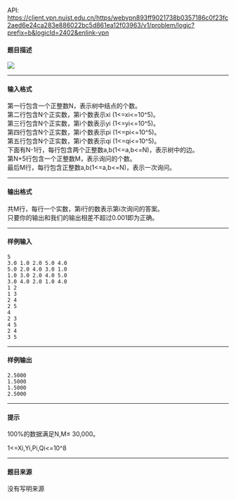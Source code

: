 API: https://client.vpn.nuist.edu.cn/https/webvpn893ff9021738b0357186c0f23fc2aed6e24ca283e886022bc5d861ea12f03963/v1/problem/logic?prefix=b&logicId=2402&enlink-vpn

#### 题目描述

![](../file/2402_0.jpg)

---

#### 输入格式

第一行包含一个正整数N，表示树中结点的个数。  
第二行包含N个正实数，第i个数表示xi (1<=xi<=10^5)。  
第三行包含N个正实数，第i个数表示yi (1<=yi<=10^5)。  
第四行包含N个正实数，第i个数表示pi (1<=pi<=10^5)。  
第五行包含N个正实数，第i个数表示qi (1<=qi<=10^5)。  
下面有N-1行，每行包含两个正整数a,b(1<=a,b<=N)，表示树中的边。  
第N+5行包含一个正整数M，表示询问的个数。  
最后M行，每行包含正整数a,b(1<=a,b<=N)，表示一次询问。

---

#### 输出格式

共M行，每行一个实数，第i行的数表示第i次询问的答案。  
只要你的输出和我们的输出相差不超过0.001即为正确。

---

#### 样例输入
```
5 
3.0 1.0 2.0 5.0 4.0 
5.0 2.0 4.0 3.0 1.0 
1.0 3.0 2.0 4.0 5.0 
3.0 4.0 2.0 1.0 4.0 
1 2 
1 3 
2 4 
2 5 
4 
2 3 
4 5 
2 4 
3 5 
```

---

#### 样例输出
```
2.5000 
1.5000 
1.5000 
2.5000 
```

---

#### 提示

100%的数据满足N,M≤ 30,000。

1<=Xi,Yi,Pi,Qi<=10^8

---

#### 题目来源

没有写明来源